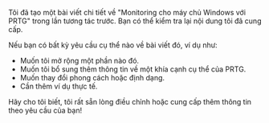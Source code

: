 Tôi đã tạo một bài viết chi tiết về "Monitoring cho máy chủ Windows với PRTG" trong lần tương tác trước. Bạn có thể kiểm tra lại nội dung tôi đã cung cấp.

Nếu bạn có bất kỳ yêu cầu cụ thể nào về bài viết đó, ví dụ như:
*   Muốn tôi mở rộng một phần nào đó.
*   Muốn tôi bổ sung thêm thông tin về một khía cạnh cụ thể của PRTG.
*   Muốn thay đổi phong cách hoặc định dạng.
*   Cần thêm ví dụ thực tế.

Hãy cho tôi biết, tôi rất sẵn lòng điều chỉnh hoặc cung cấp thêm thông tin theo yêu cầu của bạn!